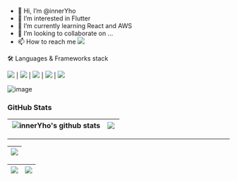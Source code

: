 - 👋 Hi, I’m @innerYho
- 👀 I’m interested in Flutter
- 🌱 I’m currently learning React and AWS
- 💞️ I’m looking to collaborate on ...
- 📫 How to reach me <a href="https://www.linkedin.com/in/yhoiner-morales-rios-a1a633192/"><img src="https://user-images.githubusercontent.com/77691249/162334537-1a05ab0d-93d1-4e51-a800-0faff34d3840.png" target="_blank"/></a>

<g-emoji fallback-src="https://github.githubassets.com/images/icons/emoji/unicode/1f6e0.png">🛠 </g-emoji>Languages & Frameworks stack 
</hr>
<div float=left>
<img src="https://camo.githubusercontent.com/c8d13e1c596a6726b1da8475a9299fac133f95ef009083b48be01f975a44987e/68747470733a2f2f696d672e736869656c64732e696f2f62616467652f2d48544d4c2d3035313232413f7374796c653d666c6174266c6f676f3d48544d4c35" data-canonical-src="https://img.shields.io/badge/-HTML-05122A?style=flat&logo=HTML5" style="max-width: 100%;" > | <img src="https://camo.githubusercontent.com/d738d76484d50c8345c2d01e39364b707285bc7936140858e7909dfe6424efb2/68747470733a2f2f696d672e736869656c64732e696f2f62616467652f2d4353532d3035313232413f7374796c653d666c6174266c6f676f3d43535333266c6f676f436f6c6f723d313537324236" data-canonical-src="https://img.shields.io/badge/-CSS-05122A?style=flat&logo=CSS3&logoColor=1572B6" style="max-width: 100%;"> | <img src="https://camo.githubusercontent.com/6e8ce928be6e5866e27140eb0bb25479b52137d75ee0196e7b67c91038a9abc3/68747470733a2f2f696d672e736869656c64732e696f2f62616467652f2d4a6176615363726970742d3035313232413f7374796c653d666c6174266c6f676f3d6a617661736372697074" data-canonical-src="https://img.shields.io/badge/-JavaScript-05122A?style=flat&logo=javascript" style="max-width: 100%;"> | <img src = "https://camo.githubusercontent.com/1d60a65352c961dc0bc3bfcddb926a34787b47ffced9bcadeaea32962297ef5a/68747470733a2f2f696d672e736869656c64732e696f2f62616467652f2d507974686f6e2d3035313232413f7374796c653d666c6174266c6f676f3d707974686f6e" style="max-width: 100%;"> | <img src = "https://camo.githubusercontent.com/09807d60bef7fe173ae782521252fb89febe297cf24bd373c065f340dd63ce34/68747470733a2f2f696d672e736869656c64732e696f2f62616467652f2d4d7953514c2d3035313232413f7374796c653d666c6174266c6f676f3d6d7973716c" style="max-width: 100%;"> 

![image](https://user-images.githubusercontent.com/77691249/162334215-cbbcb294-debc-44c5-bcb9-a74b63e478be.png)


</div>
</hr>

### GitHub Stats

| <img align="right" src="https://github-readme-stats.vercel.app/api?username=innerYho&show_icons=true&theme=dark&line_height=25" alt="innerYho's github stats"/> | <img align="left" src="https://github-readme-streak-stats.herokuapp.com/?user=innerYho&theme=dark" width=""> |
| --------- | --------- |

***

 | <img src="https://github-readme-stats.vercel.app/api/top-langs/?username=SebastianRobayo&langs_count=10&theme=dark&layout=compact"> |
 | ----------- |


| <img  src="https://github-readme-stats.vercel.app/api/top-langs/?username=innerYho&langs_count=8&theme=aura" > | <img  src="https://github-readme-stats.vercel.app/api?username=innerYho&show_icons=true&theme=aura"/> |
|-------------------------|---------------------------------|



